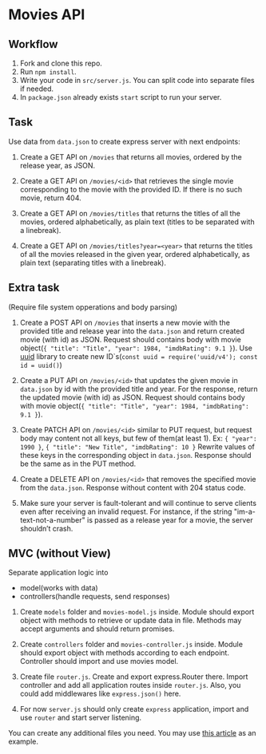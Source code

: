 # Movies API

## Workflow

1. Fork and clone this repo.
1. Run `npm install`.
1. Write your code in `src/server.js`. You can split code into separate files if needed.
1. In `package.json` already exists `start` script to run your server.

## Task

Use data from `data.json` to create express server with next endpoints:

1. Create a GET API on `/movies` that returns all movies, ordered by the release year, as JSON.

1. Create a GET API on `/movies/<id>` that retrieves the single movie corresponding to the movie with the provided ID. If there is no such movie, return 404.

1. Create a GET API on `/movies/titles` that returns the titles of all the movies, ordered alphabetically, as plain text (titles to be separated with a linebreak).

1. Create a GET API on `/movies/titles?year=<year>` that returns the titles of all the movies released in the given year, ordered alphabetically, as plain text (separating titles with a linebreak).

## Extra task
(Require file system opperations and body parsing)

1. Create a POST API on `/movies` that inserts a new movie with the provided title and release year into the `data.json` and return created movie (with id) as JSON. Request should contains body with movie object(`{ "title": "Title", "year": 1984, "imdbRating": 9.1 }`). Use [uuid](https://www.npmjs.com/package/uuid) library to create new ID\`s(`const uuid = require('uuid/v4'); const id = uuid()`)

1. Create a PUT API on `/movies/<id>` that updates the given movie in `data.json` by id with the provided title and year. For the response, return the updated movie (with id) as JSON. Request should contains body with movie object(`{ "title": "Title", "year": 1984, "imdbRating": 9.1 }`).

1. Create PATCH API on `/movies/<id>` similar to PUT request, but request body may content not all keys, but few of them(at least 1). Ex: `{ "year": 1990 }`, `{ "title": "New Title", "imdbRating": 10 }` Rewrite values of these keys in the corresponding object in `data.json`. Response should be the same as in the PUT method.

1. Create a DELETE API on `/movies/<id>` that removes the specified movie from the `data.json`. Response without content with 204 status code.

1. Make sure your server is fault-tolerant and will continue to serve clients even after receiving an invalid request. For instance, if the string "im-a-text-not-a-number" is passed as a release year for a movie, the server shouldn’t crash.

## MVC (without View)

Separate application logic into
- model(works with data)
- controllers(handle requests, send responses)

1. Create `models` folder and `movies-model.js` inside. Module should export object with methods to retrieve or update data in file. Methods may accept arguments and should return promises.

1. Create `controllers` folder and `movies-controller.js` inside. Module should export object with 
methods according to each endpoint. Controller should import and use movies model.

1. Create file `router.js`. Create and export express.Router there. Import controller and add all application routes inside `router.js`. Also, you could add middlewares like `express.json()` here.

1. For now `server.js` should only create `express` application, import and use `router` and start server listening.

You can create any additional files you need. You may use [this article](https://medium.com/@dinyangetoh/how-to-build-simple-restful-api-with-nodejs-expressjs-and-mongodb-99348012925d) as an example.
